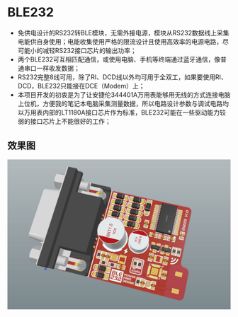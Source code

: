 # BLE232

+ 免供电设计的RS232转BLE模块，无需外接电源，模块从RS232数据线上采集电能供自身使用；电能收集使用严格的限流设计且使用高效率的电源电路，尽可能小的减轻RS232接口芯片的输出功率；
+ 两个BLE232可互相匹配通信，或使用电脑、手机等终端通过蓝牙通信，像普通串口一样收发数据；
+ RS232完整8线可用，除了RI、DCD线以外均可用于全双工，如果要使用RI、DCD，BLE232只能接在DCE（Modem）上；
+ 本项目开发的初衷是为了让安捷伦344401A万用表能够用无线的方式连接电脑上位机，方便我的笔记本电脑采集测量数据，所以电路设计参数与调试电路均以万用表内部的LT1180A接口芯片作为标准，BLE232可能在一些驱动能力较弱的接口芯片上不能很好的工作；

## 效果图

![PCB3D](Document\IMG\PCB3D.png)
